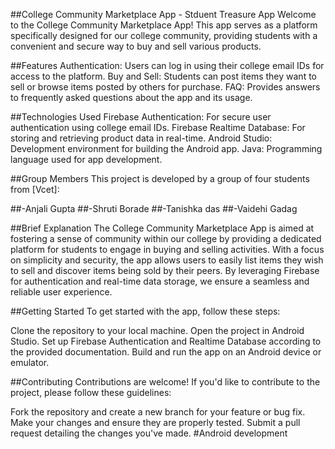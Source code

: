##College Community Marketplace App - Stduent Treasure App
Welcome to the College Community Marketplace App! This app serves as a platform specifically designed for our college community, providing students with a convenient and secure way to buy and sell various products.

##Features
Authentication: Users can log in using their college email IDs for access to the platform.
Buy and Sell: Students can post items they want to sell or browse items posted by others for purchase.
FAQ: Provides answers to frequently asked questions about the app and its usage.

##Technologies Used
Firebase Authentication: For secure user authentication using college email IDs.
Firebase Realtime Database: For storing and retrieving product data in real-time.
Android Studio: Development environment for building the Android app.
Java: Programming language used for app development.


##Group Members
This project is developed by a group of four students from [Vcet]:

##-Anjali Gupta 
##-Shruti Borade 
##-Tanishka das 
##-Vaidehi Gadag 



##Brief Explanation
The College Community Marketplace App is aimed at fostering a sense of community within our college by providing a dedicated platform for students to engage in buying and selling activities. With a focus on simplicity and security, the app allows users to easily list items they wish to sell and discover items being sold by their peers. By leveraging Firebase for authentication and real-time data storage, we ensure a seamless and reliable user experience.

##Getting Started
To get started with the app, follow these steps:

Clone the repository to your local machine.
Open the project in Android Studio.
Set up Firebase Authentication and Realtime Database according to the provided documentation.
Build and run the app on an Android device or emulator.

##Contributing
Contributions are welcome! If you'd like to contribute to the project, please follow these guidelines:

Fork the repository and create a new branch for your feature or bug fix.
Make your changes and ensure they are properly tested.
Submit a pull request detailing the changes you've made.
#Android development
